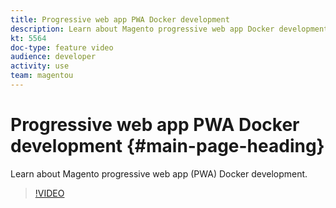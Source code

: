 ```yaml
---
title: Progressive web app PWA Docker development
description: Learn about Magento progressive web app Docker development.
kt: 5564
doc-type: feature video
audience: developer
activity: use
team: magentou
---
```


# Progressive web app PWA Docker development {#main-page-heading}

Learn about Magento progressive web app (PWA) Docker development.

>[!VIDEO](https://video.tv.adobe.com/v/35784?quality=12&learn=on)